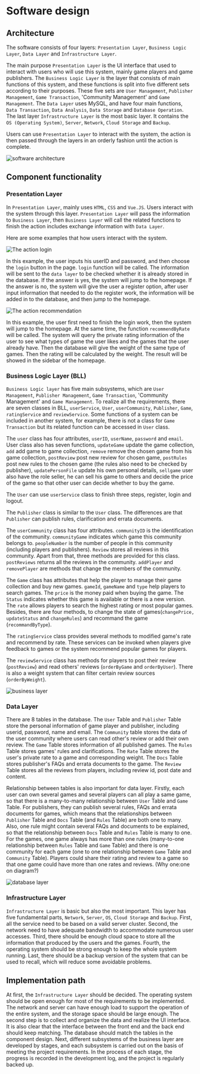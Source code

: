 # Software design

## Architecture
The software consists of four layers: `Presentation Layer`, `Business Logic Layer`, `Data Layer` and `Infrastructure Layer`.

The main purpose `Presentation Layer` is the UI interface that used to interact with users who will use this system, mainly game players and game publishers.
The `Business Logic Layer` is the layer that consists of main functions of this system, and these functions is split into five different sets according to their purposes. These five sets are `User Management`, `Publisher Management`, `Game Transaction`, 'Community Management' and `Game Management`.
The `Data Layer` uses MySQL, and have four main functions, `Data Transaction`, `Data Analysis`, `Data Storage` and `Database Operation`. 
The last layer `Infrastructure Layer` is the most basic layer. It contains the `OS (Operating System)`, `Server`, `Network`, `Cloud Storage` and `Backup`.

Users can use `Presentation Layer` to interact with the system, the action is then passed through the layers in an orderly fashion until the action is complete.

![](https://git.ecdf.ed.ac.uk/sd202021groups/group_10/raw/master/software_design/architectureDesign.jpg "software architecture") 

## Component functionality
### Presentation Layer
In `Presentation Layer`, mainly uses `HTML`, `CSS` and `Vue.JS`. Users interact with the system through this layer. `Presentation Layer` will pass the information to `Business Layer`, then `Business Layer` will call the related functions to finish the action includes exchange information with `Data Layer`.

Here are some examples that how users interact with the system. 

![](https://git.ecdf.ed.ac.uk/sd202021groups/group_10/raw/master/software_design/jpgForPresentationLayer/login.jpg "The action login") 

In this example, the user inputs his userID and password, and then choose the `login` button in the page. `login` function will be called. The information will be sent to the `data layer` to be checked whether it is already stored in the database. If the answer is yes, the system will jump to the homepage. If the answer is no, the system will give the user a register option, after user input information that needed to do the register work, the information will be added in to the database, and then jump to the homepage.

![](https://git.ecdf.ed.ac.uk/sd202021groups/group_10/raw/master/software_design/jpgForPresentationLayer/recommendGame.jpg "The action recommendation")

In this example,  the user first need to finish the login work, then the system will jump to the homepage. At the same time, the function `recommendByRate` will be called. The system will query the private rating information of the user to see what types of game the user likes and the games that the user already have. Then the database will give the weight of the same type of games. Then the rating will be calculated by the weight. The result will be showed in the sidebar of the homepage.



### Business Logic Layer (BLL)
`Business Logic layer` has five main subsystems, which are `User Management`, `Publisher Management`, `Game Transaction`, 'Community Management' and `Game Management`. To realize all the requirements, there are seven classes in BLL, `userService`, `User`, `userCommunity`, `Publisher`, `Game`, `ratingService` and `reviewService`. Some functions of a system can be included in another system, for example, there is not a class for `Game Transaction` but its related function can be accessed in `User` class.

The `user` class has four attributes, `userID`, `userName`, `password` and `email`. User class also has seven functions, `updateGame` update the game collection, `add` add game to game collection, `remove` remove the chosen game from his game collection, `postReview` post new review for chosen game, `postRules` post new rules to the chosen game (the rules also need to be checked by publisher), `updatePersonFile` update his own personal details, `sellgame` user also have the role seller, he can sell his game to others and decide the price of the game so that other user can decide whether to buy the game. 

The `User` can use `userService` class to finish three steps, register, login and logout.

The `Publisher` class is similar to the `User` class. The differences are that `Publisher` can publish rules, clarification and errata documents. 

The `userCommunity` class has four attributes. `communityID` is the identification of the community. `communityGame` indicates which game this community belongs to. `peopleNumber` is the number of people in this community (including players and publishers). `Review` stores all reviews in this community. Apart from that, three methods are provided for this class. `postReviews` returns all the reviews in the community. `addPlayer` and `removePlayer` are methods that change the members of the community.

The `Game` class has attributes that help the player to manage their game collection and buy new games. `gameId`, `gameName` and `type` help players to search games. The `price` is the money paid when buying the game. The `Status` indicates whether this game is available or there is a new version. The `rate` allows players to search the highest rating or most popular games. Besides, there are four methods, to change the state of games(`changePrice, updateStatus` and `changeRules`) and recommand the game (`recommandByType`). 

The `ratingService` class provides several methods to modified game's rate and recommend by rate. These services can be invoked when players give feedback to games or the system recommend popular games for players.

The `reviewService` class has methods for players to post their review (`postReview`) and read others' reviews (`orderByGame` and `orderByUser`). There is also a weight system that can filter certain review sources (`orderByWeight`).

![](https://git.ecdf.ed.ac.uk/sd202021groups/group_10/raw/master/software_design/businessLayer.jpg "business layer") 


### Data Layer

There are 8 tables in the database. The `User` Table and `Publisher` Table store the personal information of game player and publisher, including userid, password, name and email. The `Community` table stores the data of the user community where users can read other's review or add their own review. The `Game` Table stores information of all published games. The `Rules` Table stores games' rules and clarifications. The `Rate` Table stores the user's private rate to a game and corresponding weight. The `Docs` Table stores publisher's FAQs and errata documents to the game. The `Review` Table stores all the reviews from players, including review id, post date and content.

Relationship between tables is also important for data layer. Firstly, each user can own several games and several players can all play a same game, so that there is a many-to-many relationship between `User` Table and `Game` Table. For publishers, they can publish several rules, FAQs and errata documents for games, which means that the relationships between `Publisher` Table and `Docs` Table (and `Rules` Table) are both one to many. Also, one rule might contain several FAQs and documents to be explained, so that the relationship between `Docs` Table and `Rules` Table is many to one. For the games, one game always has more than one rules (many-to-one relationship between `Rules` Table and `Game` Table) and there is one community for each game (one to one relationship between `Game` Table and `Community` Table). Players could share their rating and review to a game so that one game could have more than one rates and reviews. (Why one:one on diagram?)

![](https://git.ecdf.ed.ac.uk/sd202021groups/group_10/raw/master/software_design/database%20layer%20ER.jpg "database layer") 

### Infrastructure Layer
`Infrastructure Layer` is basic but also the most important. This layer has five fundamental parts, `Network`, `Server`, `OS`, `Cloud Storage` and `Backup`. First, all the service need to be based on a valid server cluster. Second, the network need to have adequate bandwidth to accommodate numerous user accesses. Third, there should be enough cloud space to store all the information that produced by the users and the games. Fourth, the operating system should be strong enough to keep the whole system running. Last, there should be a backup version of the system that can be used to recall, which will reduce some avoidable problems.

## Implementation path
At first, the `Infrastructure Layer` should be decided. The operating system should be open enough for most of the requirements to be implemented. The network and server can have enough load to support the operation of the entire system, and the storage space should be large enough. The second step is to collect and organize the data and realize the UI interface. It is also clear that the interface between the front end and the back end should keep matching. The database should match the tables in the component design. Next, different subsystems of the business layer are developed by stages, and each subsystem is carried out on the basis of meeting the project requirements. In the process of each stage, the progress is recorded in the development log, and the project is regularly backed up. 